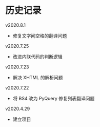 # 历史记录

v2020.8.1

+   修复文字间空格的翻译问题

v2020.7.25

+   改进内联代码的判断逻辑

v2020.7.23

+   解决 XHTML 的解析问题

v2020.7.22

+   将 BS4 改为 PyQuery 修复列表翻译问题

v2020.4.29

+   建立项目